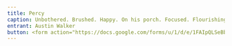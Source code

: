 ```yaml
---
title: Percy
caption: Unbothered. Brushed. Happy. On his porch. Focused. Flourishing.
entrant: Austin Walker
button: <form action="https://docs.google.com/forms/u/1/d/e/1FAIpQLSeBblQMqbBMeuApn2iPdutPu_wvMXp7h9YlIcRDEgHzWuKEQw/formResponse" method="post"><div class="form-element"></div><span>Votes</span><input type="text" name="entry.2028883881" required placeholder="$"></br><button type="submit" name="button">Cast Votes</button></form>
---
```

